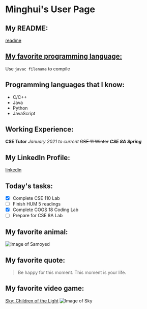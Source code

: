 # Minghui's User Page
## My README:
[readme](../README.md)
## [My favorite programming language:](https://www.java.com/en/)
Use `javac filename` to compile
## Programming languages that I know:
- C/C++
- Java
- Python
- JavaScript
## Working Experience:
**CSE Tutor**
*January 2021 to current*
~~CSE 11 Winter~~
***CSE 8A Spring***
## My LinkedIn Profile:
[linkedin](https://www.linkedin.com/in/minghui-li-865a921b3/)
## Today's tasks:
- [x] Complete CSE 110 Lab
- [ ] Finish HUM 5 readings
- [x] Complete COGS 18 Coding Lab
- [ ] Prepare for CSE 8A Lab
## My favorite animal:
![Image of Samoyed](https://static.boredpanda.com/blog/wp-content/uploads/2018/04/funny-cute-samoyeds-357-5ad73ccee0721__700.jpg)
## My favorite quote:
> Be happy for this moment. This moment is your life.
## My favorite video game:
[Sky: Children of the Light](https://thatskygame.com/)
![Image of Sky](https://admin.thatskygame.com/uploads/sit_tree_f98d384ef6.jpeg)
